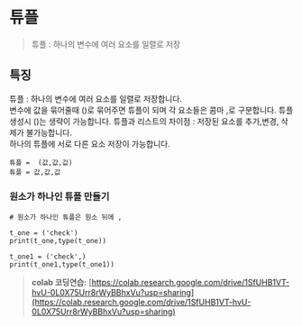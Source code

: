 # 튜플 

> 튜플 : 하나의 변수에 여러 요소를 일렬로 저장

## 특징

튜플 : 하나의 변수에 여러 요소를 일렬로 저장합니다.  
변수에 값을 묶어줄때 ()로 묶어주면 튜플이 되며 각 요소들은 콤마 ,로 구분합니다. 
튜플 생성시 ()는 생략이 가능합니다. 
튜플과 리스트의 차이점 : 저장된 요소를 추가,변경, 삭제가 불가능합니다.  
하나의 튜플에 서로 다른 요소 저장이 가능합니다.

```
튜플 =  (값,값,값)
튜플 = 값,값,값
```

### 원소가 하나인 튜플 만들기

```
# 원소가 하나인 튜플은 원소 뒤에 ,

t_one = ('check')
print(t_one,type(t_one))

t_one1 = ('check',)
print(t_one1,type(t_one1))
```

> **colab 코딩연습:** [https://colab.research.google.com/drive/1SfUHB1VT-hvU-0L0X75Urr8rWyBBhxVu?usp=sharing](https://colab.research.google.com/drive/1SfUHB1VT-hvU-0L0X75Urr8rWyBBhxVu?usp=sharing) 
